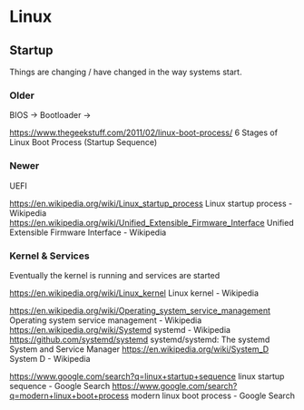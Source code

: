 # Linux

## Startup

Things are changing / have changed in the way systems start. 


### Older

   BIOS -> Bootloader -> 
   
https://www.thegeekstuff.com/2011/02/linux-boot-process/
6 Stages of Linux Boot Process (Startup Sequence)


### Newer

   UEFI 

https://en.wikipedia.org/wiki/Linux_startup_process
Linux startup process - Wikipedia
https://en.wikipedia.org/wiki/Unified_Extensible_Firmware_Interface
Unified Extensible Firmware Interface - Wikipedia

### Kernel & Services

Eventually the kernel is running and services are started

https://en.wikipedia.org/wiki/Linux_kernel
Linux kernel - Wikipedia

https://en.wikipedia.org/wiki/Operating_system_service_management
Operating system service management - Wikipedia
https://en.wikipedia.org/wiki/Systemd
systemd - Wikipedia
https://github.com/systemd/systemd
systemd/systemd: The systemd System and Service Manager
https://en.wikipedia.org/wiki/System_D
System D - Wikipedia


https://www.google.com/search?q=linux+startup+sequence
linux startup sequence - Google Search
https://www.google.com/search?q=modern+linux+boot+process
modern linux boot process - Google Search
